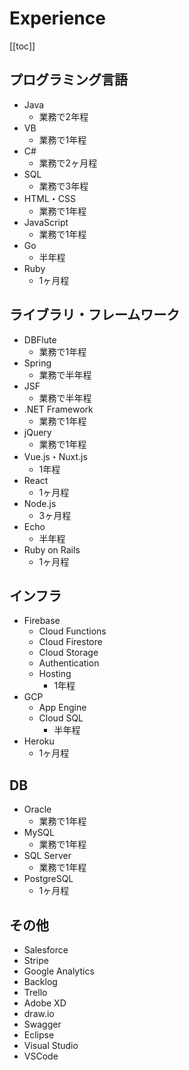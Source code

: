 # Experience

[[toc]]

## プログラミング言語

* Java
  * 業務で2年程
* VB
  * 業務で1年程
* C#
  * 業務で2ヶ月程
* SQL
  * 業務で3年程
* HTML・CSS
  * 業務で1年程
* JavaScript
  * 業務で1年程
* Go
  * 半年程
* Ruby
  * 1ヶ月程

## ライブラリ・フレームワーク

* DBFlute
  * 業務で1年程
* Spring
  * 業務で半年程
* JSF
  * 業務で半年程
* .NET Framework
  * 業務で1年程
* jQuery
  * 業務で1年程
* Vue.js・Nuxt.js
  * 1年程
* React
  * 1ヶ月程
* Node.js
  * 3ヶ月程
* Echo
  * 半年程
* Ruby on Rails
  * 1ヶ月程

## インフラ

* Firebase
  * Cloud Functions
  * Cloud Firestore
  * Cloud Storage
  * Authentication
  * Hosting
    * 1年程
* GCP
  * App Engine
  * Cloud SQL
    * 半年程
* Heroku
  * 1ヶ月程

## DB

* Oracle
  * 業務で1年程
* MySQL
  * 業務で1年程
* SQL Server
  * 業務で1年程
* PostgreSQL
  * 1ヶ月程

## その他

* Salesforce
* Stripe
* Google Analytics
* Backlog
* Trello
* Adobe XD
* draw.io
* Swagger
* Eclipse
* Visual Studio
* VSCode
